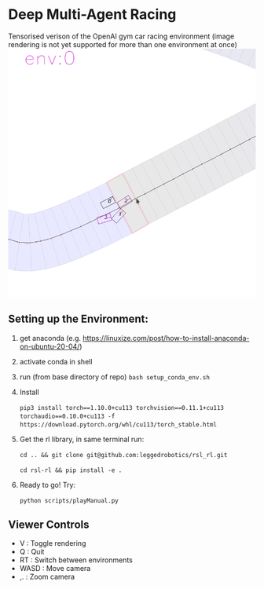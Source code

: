 # Deep Multi-Agent Racing
Tensorised verison of the OpenAI gym car racing environment
(image rendering is not yet supported for more than one environment at once)
![plot](media/env.png )
## Setting up the Environment: 
1. get anaconda (e.g. https://linuxize.com/post/how-to-install-anaconda-on-ubuntu-20-04/)
2. activate conda in shell
3. run (from base directory of repo) ```bash setup_conda_env.sh```
4. Install

    ```pip3 install torch==1.10.0+cu113 torchvision==0.11.1+cu113 torchaudio==0.10.0+cu113 -f https://download.pytorch.org/whl/cu113/torch_stable.html```
5. Get the rl library, in same terminal run:

    ```cd .. && git clone git@github.com:leggedrobotics/rsl_rl.git```

    ```cd rsl-rl && pip install -e . ```

6. Ready to go! Try:

    ```python scripts/playManual.py```  


## Viewer Controls

* V     : Toggle rendering
* Q     : Quit
* RT    : Switch between environments
* WASD  : Move camera
* ,.    : Zoom camera